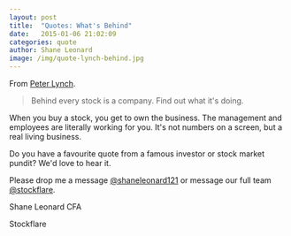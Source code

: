 ```yaml
---
layout: post
title:  "Quotes: What's Behind"
date:   2015-01-06 21:02:09
categories: quote
author: Shane Leonard
image: /img/quote-lynch-behind.jpg
---
```


From [Peter Lynch](http://en.wikipedia.org/wiki/Peter_Lynch).

> Behind every stock is a company. Find out what it's doing.

When you buy a stock, you get to own the business. The management and employees are literally working for you. It's not numbers on a screen, but a real living business.

Do you have a favourite quote from a famous investor or stock market pundit? We'd love to hear it.

Please drop me a message [@shaneleonard121](https://twitter.com/shaneleonard121) or message our full team [@stockflare](https://twitter.com/stockflare).

Shane Leonard CFA

Stockflare